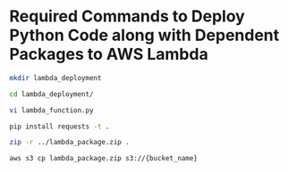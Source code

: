 # Required Commands to Deploy Python Code along with Dependent Packages to AWS Lambda

```bash
mkdir lambda_deployment

cd lambda_deployment/

vi lambda_function.py

pip install requests -t .

zip -r ../lambda_package.zip .

aws s3 cp lambda_package.zip s3://{bucket_name}
```
